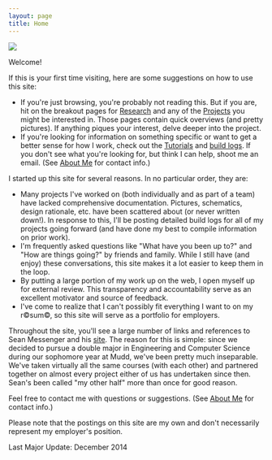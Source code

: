 ```yaml
---
layout: page
title: Home
---
```


![](http://www.google.com/chart?cht=d&chdp=sites&chl=%5B%5BGoogle+Gadget'%3D20'f%5Cv'a%5C%3D0'10'%3D699'0'dim'%5Cbox1'b%5CF6F6F6'fC%5CF6F6F6'eC%5C0'sk'%5C%5B%22Slideshow+maker+(using+Google+Slides)%22'%5D'a%5CV%5C%3D12'f%5C%5DV%5Cta%5C%3D10'%3D0'%3D700'%3D212'dim'%5C%3D10'%3D10'%3D700'%3D212'vdim'%5Cbox1'b%5Cva%5CF6F6F6'fC%5CC8C8C8'eC%5C'a%5C%5Do%5CLauto'f%5C)

Welcome!

If this is your first time visiting, here are some suggestions on how to use this site: 

- If you're just browsing, you're probably not reading this. But if you are, hit on the breakout pages for [Research](https://sites.google.com/site/tayloredwardpeterson/research) and any of the [Projects](https://sites.google.com/site/tayloredwardpeterson/projects) you might be interested in. Those pages contain quick overviews (and pretty pictures). If anything piques your interest, delve deeper into the project. 
- If you're looking for information on something specific or want to get a better sense for how I work, check out the [Tutorials](https://sites.google.com/site/tayloredwardpeterson/tutorials) and [build logs](https://sites.google.com/site/tayloredwardpeterson/projects). If you don't see what you're looking for, but think I can help, shoot me an email. (See [About Me](https://sites.google.com/site/tayloredwardpeterson/about-me) for contact info.)

I started up this site for several reasons. In no particular order, they are: 

- Many projects I've worked on (both individually and as part of a team) have lacked comprehensive documentation. Pictures, schematics, design rationale, etc. have been scattered about (or never written down!). In response to this, I'll be posting detailed build logs for all of my projects going forward (and have done my best to compile information on prior work). 
- I'm frequently asked questions like "What have you been up to?" and "How are things going?" by friends and family. While I still have (and enjoy) these conversations, this site makes it a lot easier  to keep them in the loop. 
- By putting a large portion of my work up on the web, I open myself up for external review. This transparency and accountability serve as an excellent motivator and source of feedback. 
- I've come to realize that I can't possibly fit everything I want to on my r©sum©, so this site will serve as a portfolio for employers.  

Throughout the site, you'll see a large number of links and references to Sean Messenger and his [site](https://sites.google.com/site/raintomudd/). The reason for this is simple: since we decided to pursue a double major in Engineering and Computer Science during our sophomore year at Mudd, we've been pretty much inseparable. We've taken virtually all the same courses (with each other) and partnered together on almost every project either of us has undertaken since then. Sean's been called "my other half" more than once for good reason. 

Feel free to contact me with questions or suggestions. (See [About Me](https://sites.google.com/site/tayloredwardpeterson/about-me) for contact info.)

Please note that the postings on this site are my own and don't necessarily represent my employer's position. 

Last Major Update: December 2014 
